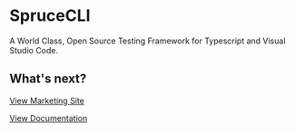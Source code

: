 # SpruceCLI
A World Class, Open Source Testing Framework for Typescript and Visual Studio Code.

## What's next?

[View Marketing Site](https://cli.spruce.bot)

[View Documentation](https://developer.spruce.bot/concepts/spruce-cli/) 
